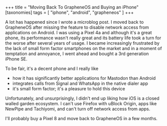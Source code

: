 +++
title = "Moving Back To GrapheneOS and Buying an iPhone"
[taxonomies]
tags = [ "iphone", "android", "grapheneos" ]
+++

A lot has happened since I wrote a microblog post. I moved back to GrapheneOS
after missing the feature to disable network access from applications on
Android. I was using a Pixel 4a and although it's a great phone, its
performance wasn't really great and its battery life took a turn for the worse
after several years of usage. I became increasingly frustrated by the lack of
small form factor smartphones on the market and in a moment of temptation and
annoyance, I went ahead and bought a 3rd generation iPhone SE.

To be fair, it's a decent phone and I really like

- how it has significantly better applications for Mastodon than Android
- integrates calls from Signal and WhatsApp in the native dialer app
- it's small form factor; it's a pleasure to hold this device

Unfortunately, and unsurprisingly, I didn't end up liking how iOS is a closed
walled garden ecosystem. I can't use Firefox with uBlock Origin, apps like
NewPipe and Tachiyomi, and can't turn off network access from apps.

I'll probably buy a Pixel 8 and move back to GrapheneOS in a few months.

